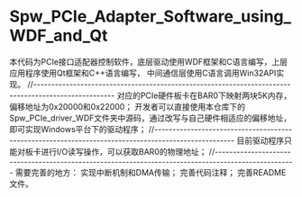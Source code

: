 # Spw_PCIe_Adapter_Software_using_WDF_and_Qt
本代码为PCIe接口适配器控制软件，底层驱动使用WDF框架和C语言编写，上层应用程序使用Qt框架和C++语言编写，
中间通信层使用C语言调用Win32API实现。
//----------------------------------------------------------------------------------------------------
对应的PCIe硬件板卡在BAR0下映射两块5K内存，偏移地址为0x20000和0x22000；
开发者可以直接使用本仓库下的Spw_PCIe_driver_WDF文件夹中源码，通过改写与自己硬件相适应的偏移地址，
即可实现Windows平台下的驱动程序；
//----------------------------------------------------------------------------------------------------
目前驱动程序只能对板卡进行I/O读写操作，可以获取BAR0的物理地址；
//----------------------------------------------------------------------------------------------------
需要完善的地方：
实现中断机制和DMA传输；
完善代码注释；
完善README文件。

